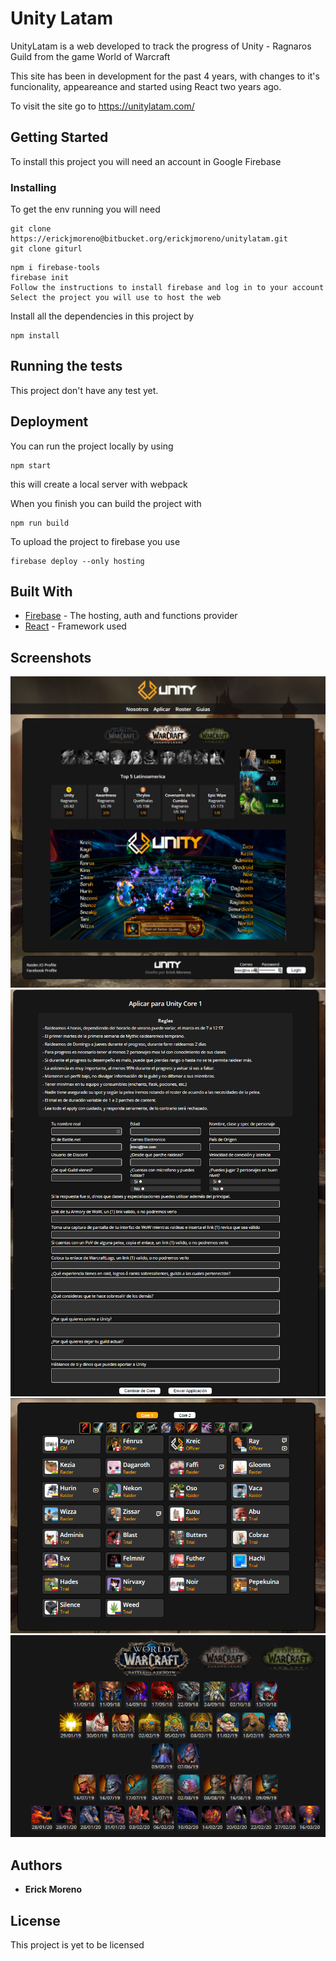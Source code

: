 # Unity Latam

UnityLatam is a web developed to track the progress of Unity - Ragnaros Guild from the game World of Warcraft

This site has been in development for the past 4 years, with changes to it's funcionality, appeareance and started using React two years ago.

To visit the site go to https://unitylatam.com/

## Getting Started

To install this project you will need an account in Google Firebase

### Installing

To get the env running you will need

```
git clone https://erickjmoreno@bitbucket.org/erickjmoreno/unitylatam.git
git clone giturl
```

```
npm i firebase-tools
firebase init
Follow the instructions to install firebase and log in to your account
Select the project you will use to host the web
```

Install all the dependencies in this project by

```
npm install
```

## Running the tests

This project don't have any test yet.

## Deployment

You can run the project locally by using

```
npm start
```

this will create a local server with webpack

When you finish you can build the project with

```
npm run build
```

To upload the project to firebase you use

```
firebase deploy --only hosting
```

## Built With

- [Firebase](https://firebase.google.com/docs/guides) - The hosting, auth and functions provider
- [React](https://reactjs.org/) - Framework used

## Screenshots

![ss1](./src/images/ss1.png)
![ss2](./src/images/ss2.png)
![ss3](./src/images/ss3.png)
![ss4](./src/images/ss4.png)

## Authors

- **Erick Moreno**

## License

This project is yet to be licensed

